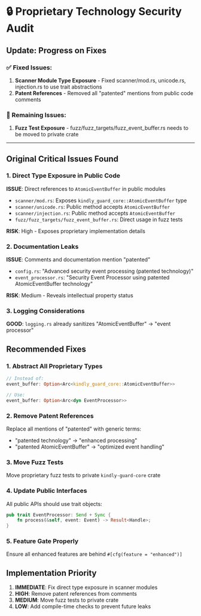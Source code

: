 # 🔒 Proprietary Technology Security Audit

## Update: Progress on Fixes

### ✅ Fixed Issues:
1. **Scanner Module Type Exposure** - Fixed scanner/mod.rs, unicode.rs, injection.rs to use trait abstractions
2. **Patent References** - Removed all "patented" mentions from public code comments

### 🚧 Remaining Issues:
1. **Fuzz Test Exposure** - fuzz/fuzz_targets/fuzz_event_buffer.rs needs to be moved to private crate

---

## Original Critical Issues Found

### 1. Direct Type Exposure in Public Code

**ISSUE**: Direct references to `AtomicEventBuffer` in public modules
- `scanner/mod.rs`: Exposes `kindly_guard_core::AtomicEventBuffer` type
- `scanner/unicode.rs`: Public method accepts `AtomicEventBuffer` 
- `scanner/injection.rs`: Public method accepts `AtomicEventBuffer`
- `fuzz/fuzz_targets/fuzz_event_buffer.rs`: Direct usage in fuzz tests

**RISK**: High - Exposes proprietary implementation details

### 2. Documentation Leaks

**ISSUE**: Comments and documentation mention "patented"
- `config.rs`: "Advanced security event processing (patented technology)"
- `event_processor.rs`: "Security Event Processor using patented AtomicEventBuffer technology"

**RISK**: Medium - Reveals intellectual property status

### 3. Logging Considerations

**GOOD**: `logging.rs` already sanitizes "AtomicEventBuffer" → "event processor"

## Recommended Fixes

### 1. Abstract All Proprietary Types

```rust
// Instead of:
event_buffer: Option<Arc<kindly_guard_core::AtomicEventBuffer>>

// Use:
event_buffer: Option<Arc<dyn EventProcessor>>
```

### 2. Remove Patent References

Replace all mentions of "patented" with generic terms:
- "patented technology" → "enhanced processing"
- "patented AtomicEventBuffer" → "optimized event handling"

### 3. Move Fuzz Tests

Move proprietary fuzz tests to private `kindly-guard-core` crate

### 4. Update Public Interfaces

All public APIs should use trait objects:
```rust
pub trait EventProcessor: Send + Sync {
    fn process(&self, event: Event) -> Result<Handle>;
}
```

### 5. Feature Gate Properly

Ensure all enhanced features are behind `#[cfg(feature = "enhanced")]`

## Implementation Priority

1. **IMMEDIATE**: Fix direct type exposure in scanner modules
2. **HIGH**: Remove patent references from comments
3. **MEDIUM**: Move fuzz tests to private crate
4. **LOW**: Add compile-time checks to prevent future leaks